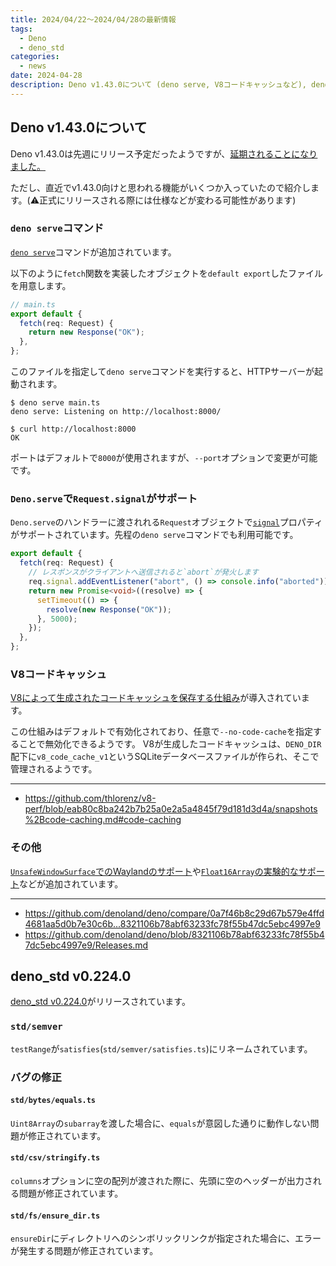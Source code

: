 ```yaml
---
title: 2024/04/22〜2024/04/28の最新情報
tags:
  - Deno
  - deno_std
categories:
  - news
date: 2024-04-28
description: Deno v1.43.0について (deno serve, V8コードキャッシュなど), deno_std v0.224.0 (std/semver - testRangeがsatisfiesにリネーム)
---
```


## Deno v1.43.0について

Deno v1.43.0は先週にリリース予定だったようですが、[延期されることになりました。](https://github.com/denoland/deno/issues/23557)

ただし、直近でv1.43.0向けと思われる機能がいくつか入っていたので紹介します。(⚠️正式にリリースされる際には仕様などが変わる可能性があります)

### `deno serve`コマンド

[`deno serve`](https://github.com/denoland/deno-docs/commit/4be6406069a98d92fbc7ad9f5c12f9173e672738)コマンドが追加されています。

以下のように`fetch`関数を実装したオブジェクトを`default export`したファイルを用意します。
        
```typescript
// main.ts
export default {
  fetch(req: Request) {
    return new Response("OK");
  },
};
```

このファイルを指定して`deno serve`コマンドを実行すると、HTTPサーバーが起動されます。
        
```shell
$ deno serve main.ts
deno serve: Listening on http://localhost:8000/

$ curl http://localhost:8000
OK
```

ポートはデフォルトで`8000`が使用されますが、`--port`オプションで変更が可能です。

### `Deno.serve`で`Request.signal`がサポート

`Deno.serve`のハンドラーに渡されれる`Request`オブジェクトで[`signal`](https://developer.mozilla.org/en-US/docs/Web/API/Request/signal)プロパティがサポートされています。先程の`deno serve`コマンドでも利用可能です。

```typescript
export default {
  fetch(req: Request) {
    // レスポンスがクライアントへ送信されると`abort`が発火します
    req.signal.addEventListener("abort", () => console.info("aborted"));
    return new Promise<void>((resolve) => {
      setTimeout(() => {
        resolve(new Response("OK"));
      }, 5000);
    });
  },
};
```
        
### V8コードキャッシュ

[V8によって生成されたコードキャッシュを保存する仕組み](https://github.com/denoland/deno/pull/23081)が導入されています。

この仕組みはデフォルトで有効化されており、任意で`--no-code-cache`を指定することで無効化できるようです。
V8が生成したコードキャッシュは、`DENO_DIR`配下に`v8_code_cache_v1`というSQLiteデータベースファイルが作られ、そこで管理されるようです。

---

- https://github.com/thlorenz/v8-perf/blob/eab80c8ba242b7b25a0e2a5a4845f79d181d3d4a/snapshots%2Bcode-caching.md#code-caching

### その他

[`UnsafeWindowSurface`でのWaylandのサポート](https://github.com/denoland/deno/pull/23423)や[`Float16Array`の実験的なサポート](https://github.com/denoland/deno/pull/23490)などが追加されています。

---

- https://github.com/denoland/deno/compare/0a7f46b8c29d67b579e4ffd4681aa5d0b7e30c6b...8321106b78abf63233fc78f55b47dc5ebc4997e9
- https://github.com/denoland/deno/blob/8321106b78abf63233fc78f55b47dc5ebc4997e9/Releases.md

## deno_std v0.224.0

[deno_std v0.224.0](https://github.com/denoland/deno_std/releases/tag/0.224.0)がリリースされています。

### `std/semver`

`testRange`が`satisfies`(`std/semver/satisfies.ts`)にリネームされています。

### バグの修正

#### `std/bytes/equals.ts`

`Uint8Array`の`subarray`を渡した場合に、`equals`が意図した通りに動作しない問題が修正されています。

#### `std/csv/stringify.ts`

`columns`オプションに空の配列が渡された際に、先頭に空のヘッダーが出力される問題が修正されています。

#### `std/fs/ensure_dir.ts`

`ensureDir`にディレクトリへのシンボリックリンクが指定された場合に、エラーが発生する問題が修正されています。
